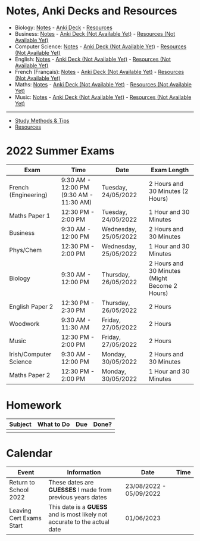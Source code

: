 # Notes, Anki Decks and Resources
- Biology: [Notes](subjects/biology/biology.md) - [Anki Deck](https://github.com/cutthroat78/Leaving-Cert-Notes/releases/download/Biology/Biology.Leaving.Cert.apkg) - [Resources]()
- Business: [Notes](subjects/business/business.md) - [Anki Deck (Not Available Yet)]() - [Resources (Not Available Yet)]()
- Computer Science: [Notes](subjects/computer-science/computer-science.md) - [Anki Deck (Not Available Yet)]() - [Resources (Not Available Yet)]()
- English: [Notes](subjects/english/english.md) - [Anki Deck (Not Available Yet)]() - [Resources (Not Available Yet)]()
- French (Français): [Notes](subjects/french/french.md) - [Anki Deck (Not Available Yet)]() - [Resources (Not Available Yet)]()
- Maths: [Notes](subjects/maths/maths.md) - [Anki Deck (Not Available Yet)]() - [Resources (Not Available Yet)]()
- Music: [Notes](subjects/music/music.md) - [Anki Deck (Not Available Yet)]() - [Resources (Not Available Yet)]()
<!--
 - Irish (Gaeilge): [Notes](subjects/irish/irish.md) - [Anki Deck (Not Available Yet)]() - [Resources (Not Available Yet)]()
 - Phys-Chem: [Notes](subjects/phys-chem/phys-chem.md) - [Anki Deck (Not Available Yet)]() - [Resources (Not Available Yet)]()
-->

---

- [Study Methods & Tips](study.md)
- [Resources](resources.md)

# 2022 Summer Exams

| Exam | Time | Date | Exam Length |
|-|-|-|-| 
| French (Engineering) | 9:30 AM - 12:00 PM (9:30 AM - 11:30 AM) | Tuesday, 24/05/2022 | 2 Hours and 30 Minutes (2 Hours) |
| Maths Paper 1 | 12:30 PM - 2:00 PM | Tuesday, 24/05/2022 | 1 Hour and 30 Minutes |
| Business | 9:30 AM - 12:00 PM | Wednesday, 25/05/2022 | 2 Hours and 30 Minutes |
| Phys/Chem | 12:30 PM - 2:00 PM | Wednesday, 25/05/2022 | 1 Hour and 30 Minutes |
| Biology | 9:30 AM - 12:00 PM  | Thursday, 26/05/2022 | 2 Hours and 30 Minutes (Might Become 2 Hours) |
| English Paper 2 | 12:30 PM - 2:30 PM | Thursday, 26/05/2022 | 2 Hours |
| Woodwork | 9:30 AM - 11:30 AM | Friday, 27/05/2022 | 2 Hours |
| Music | 12:30 PM - 2:00 PM | Friday, 27/05/2022 | 2 Hours |
| Irish/Computer Science | 9:30 AM - 12:00 PM | Monday, 30/05/2022 | 2 Hours and 30 Minutes |
| Maths Paper 2 | 12:30 PM - 2:00 PM | Monday, 30/05/2022 | 1 Hour and 30 Minutes |
# Homework

| Subject | What to Do | Due | Done? |
|-|-|-|-|
| | | | |

# Calendar

| Event | Information | Date | Time |
|-|-|-|-|
| Return to School 2022 | These dates are **GUESSES** I made from previous years dates | 23/08/2022 - 05/09/2022 | |
| Leaving Cert Exams Start | This date is a **GUESS** and is most likely not accurate to the actual date | 01/06/2023 |

<!--
# Calendar Archive
## 5th Year
| French Oral Exams Start | | Tuesday, 17/05/2022 | |
| Trip to Belfast | Costs €15, We will be going to [W5](https://w5online.co.uk/) and [The Titanic Museum](https://www.titanicbelfast.com/) and be getting food on the way back from Belfast. | Thursday, 19/05/2022 | Leaving the School at 08:45 AM and Returning at 7 PM |
| Sports Day | | Friday, 20/05/2022 | |
| French Test | Test on vocab from sheet | Wednesday, 27/04/2022 |
| Trip out to either Glendalough or Bray (Where will be decided on the day) | Leaving school at 9:00 AM and will be arriving back at the school at 2:30 PM. We are going with Graham Maher. If we do go to Glendalough, we will not be going up the mountains | Friday, 06/05/2022 | |


# Homework Archive
## 5th Year
| English | Finish off sample question on Control and Violence | Wednesday, 11/05/2022 | No |
| English | Finish Question on sheet that we were doing on Wednesday class | Wednesday, 11/05/2022 | No |
| English | Do a question on the sheet, the teacher gave us | Wednesday, 11/05/2022 | No |
| English | Finish off the uncle speaks in the drawing room file | Friday, 13/05/2022 | No |
| English | Finish sample question for english homework | Wednesday, 18/05/2022 | No |
| Biology | Do next two pages of respiration question booklet (ecology field trip question and fermentation question) | Tuesday, 17/05/2022 | No |
| Biology | Do all Ecology Exam Questions | Monday, 16/05/2022 | No |
| Biology | Do all learning check questions on respiration slides | Monday, 16/05/2022 | No |
| Biology | Finish write up | Monday, 16/05/2022 | Yes |
| Computer Science Test | No info yet | ? | |
| Biology | Finish Ecology Booklet | Tuesday, 10/05/2022 | Yes |
| Biology | Do Question 11, Ecology Exam Question | Tuesday, 03/05/2022 | No |
| French | Get vocab from top of sheet and highlighted words on sheet and put into hardback notes | Wednesday, 27/04/2022  | No |
| Maths | Finish all questions on page 183 | Friday, 29/04/2022 | No |
| French | Get ten phrases that can be used to answer this question: "Est-ce que les portables devraieur être intendits dans les écoles Irlandais?" (Should phones be banned in Irish schools?) | Thursday, 28/04/2022 | No |
- Biology - Page 297 diagrams 27.5 and 27.6 into hardback - 07/03/2022
- English - Personal Essay (5 paragraphs): Write a personal essay in which you explore your sense of what a particular place means to you - 14/02/2022
- English - Room Booklet Comprehension Questions - 14/02/2022
- Biology - Finish Homeostasis Worksheet - 01/03/2022
- Maths - Questions 8, 9 and 11 - 03/03/2022
- [ ] Biology - page 301 question 1 & 2 - 08/03/2022
- [ ] French - Do page 142 Questions  - 14/03/2022
- [ ] Biology - do digital and physical write up on breathing rate test - 14/03/2022
- [ ] Business - page 458 Do Question A, B and C - 21/03/2022
- [ ] Biology - 
  - [x] 1. Watch video on teams 
  - [ ] 2. Copy diagram
    - [ ] a. urinary system handout
    - [x] b. label nephron diagram
    - [ ] c. copy diagram of nephron from pg. 316 of textbook into hardback
- [ ] Maths - page 142 questions: 3, 5, 8, 12 - 21/03/2022
- [ ] Biology - workbook page 87 - 16/03/2022
- [ ] Biology - 2016 Q12 on sheet - 21/03/2022
- [ ] French - Do question that is in markdown file on my pinephone - 23/03/2022
- [ ] Biology - Do Question 1 + 2 on Page 457 - 30/03/2022
- [ ] French - Do five questions on page - 31/03/2022
- [ ] English - Question 1-4 - 31/03/2022
- [ ] English - Write a paragraph on one of the Relationships in Room  - 01/04/2022
- [ ] Biology - Workbook Page 113 Q 1 (part e of 1), 2, 3, 4, 5, 6, 7 - 05/04/2022
- [ ] Biology - Study definitions scientific method - 05/04/2022

# 5th Year Timetable
(The time column doesn't apply to Wednesdays)

| Time | Monday | Tuesday | Wednesday | Thursday | Friday |
| --- | --- | --- | --- | --- | --- |
| 8:50 | Tutorial | Tutorial | Woodwork/Biology (1/2) | Tutorial | Tutorial |
| 9:00 | English | Irish/Computer Science | Woodwork/Biology (2/2) | Maths | English |
| 9:50 | French/Engineering | Maths | Irish/Computer Science | Music/Phys-Chem/Art/Geography | Irish/Computer Science |
| 10:50 | Maths | Music/Phys-Chem/Art/Geography | Break | English | Maths |
| 11:50 | Break | Break | Business | Break | Break |
| 12:30 | Woodwork/Biology | Business | French/Engineering | Irish/Computer Science | Business |
| 13:30 | Business | Woodwork/Biology | English | Relation & Sexual Education | French/Engineering |
| 14:30 | Music/Phys-Chem/Art/Geography | PE || French/Engineering | Music/Phys-Chem/Art/Geography |
-->
